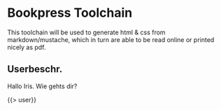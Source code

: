 # Bookpress Toolchain

This toolchain will be used to generate html & css from markdown/mustache, which in turn are able to be read online or printed nicely as pdf.

## Userbeschr.

Hallo Iris. Wie gehts dir?

{{> user}}
